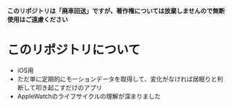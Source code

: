 **このリポジトリは「廃車回送」ですが、著作権については放棄しませんので無断使用はご遠慮ください**

# このリポジトリについて
- iOS用
- ただ単に定期的にモーションデータを取得して、変化がなければ居眠りと判断して叩き起こすだけのアプリ
- AppleWatchのライフサイクルの理解が深まりました

